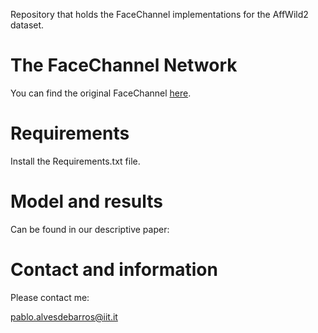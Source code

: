 Repository that holds the FaceChannel implementations for the AffWild2 dataset.

# The FaceChannel Network

You can find the original FaceChannel [here](https://github.com/pablovin/FaceChannel).

# Requirements

Install the Requirements.txt file.

# Model and results

Can be found in our descriptive paper: 


# Contact and information

Please contact me:

pablo.alvesdebarros@iit.it